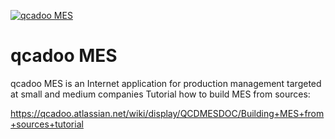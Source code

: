 <a href="https://qcadoo.com"><img src="https://cloud.githubusercontent.com/assets/513146/25782749/bc50ca98-3350-11e7-8837-64fde0f16d48.png" alt="qcadoo MES" /></a>
# qcadoo MES

qcadoo MES is an Internet application for production management targeted at small and medium companies
Tutorial how to build MES from sources:

https://qcadoo.atlassian.net/wiki/display/QCDMESDOC/Building+MES+from+sources+tutorial
